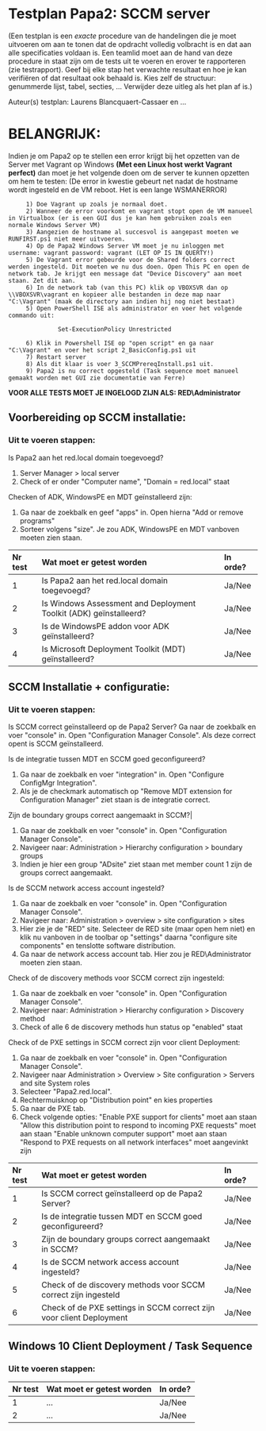 # Testplan Papa2: SCCM server

(Een testplan is een *exacte* procedure van de handelingen die je moet uitvoeren om aan te tonen dat de opdracht volledig volbracht is en dat aan alle specificaties voldaan is. Een teamlid moet aan de hand van deze procedure in staat zijn om de tests uit te voeren en erover te rapporteren (zie testrapport). Geef bij elke stap het verwachte resultaat en hoe je kan verifiëren of dat resultaat ook behaald is. Kies zelf de structuur: genummerde lijst, tabel, secties, ... Verwijder deze uitleg als het plan af is.)

Auteur(s) testplan: Laurens Blancquaert-Cassaer en ...

# BELANGRIJK:
Indien je om Papa2 op te stellen een error krijgt bij het opzetten van de Server met Vagrant op Windows **(Met een Linux host werkt Vagrant perfect)** dan moet je het volgende doen om de server te kunnen opzetten om hem te testen: 
(De error in kwestie gebeurt net nadat de hostname wordt ingesteld en de VM reboot. Het is een lange WSMANERROR)

         1) Doe Vagrant up zoals je normaal doet.
         2) Wanneer de error voorkomt en vagrant stopt open de VM manueel in Virtualbox (er is een GUI dus je kan hem gebruiken zoals een normale Windows Server VM)
         3) Aangezien de hostname al succesvol is aangepast moeten we RUNFIRST.ps1 niet meer uitvoeren. 
         4) Op de Papa2 Windows Server VM moet je nu inloggen met username: vagrant password: vagrant (LET OP IS IN QUERTY!)
         5) De Vagrant error gebeurde voor de Shared folders correct werden ingesteld. Dit moeten we nu dus doen. Open This PC en open de network tab. Je krijgt een message dat "Device Discovery" aan moet staan. Zet dit aan.
         6) In de network tab (van this PC) klik op VBOXSVR dan op \\VBOXSVR\vagrant en kopieer alle bestanden in deze map naar "C:\Vagrant" (maak de directory aan indien hij nog niet bestaat) 
         5) Open PowerShell ISE als administrator en voer het volgende commando uit:
         
                  Set-ExecutionPolicy Unrestricted
         
         6) Klik in Powershell ISE op "open script" en ga naar "C:\Vagrant" en voer het script 2_BasicConfig.ps1 uit
         7) Restart server
         8) Als dit klaar is voer 3_SCCMPrereqInstall.ps1 uit.
         9) Papa2 is nu correct opgesteld (Task sequence moet manueel gemaakt worden met GUI zie documentatie van Ferre)

**VOOR ALLE TESTS MOET JE INGELOGD ZIJN ALS: RED\Administrator**

## Voorbereiding op SCCM installatie:
### Uit te voeren stappen:
Is Papa2 aan het red.local domain toegevoegd?
1) Server Manager > local server
2) Check of er onder "Computer name", "Domain = red.local" staat

Checken of ADK, WindowsPE en MDT geïnstalleerd zijn:
1) Ga naar de zoekbalk en geef "apps" in. Open hierna "Add or remove programs"
2) Sorteer volgens "size". Je zou ADK, WindowsPE en MDT vanboven moeten zien staan.

| Nr test | Wat moet er getest worden | In orde? |
| :--- | :--- | :--- |
| 1 | Is Papa2 aan het red.local domain toegevoegd? | Ja/Nee |
| 2 | Is Windows Assessment and Deployment Toolkit (ADK) geïnstalleerd?| Ja/Nee |
| 3 | Is de WindowsPE addon voor ADK geïnstalleerd? | Ja/Nee |
| 4 | Is Microsoft Deployment Toolkit (MDT) geïnstalleerd? | Ja/Nee |



##  SCCM Installatie + configuratie:
### Uit te voeren stappen:
Is SCCM correct geïnstalleerd op de Papa2 Server?
Ga naar de zoekbalk en voer "console" in. Open "Configuration Manager Console". Als deze correct opent is SCCM geïnstalleerd.

Is de integratie tussen MDT en SCCM goed geconfigureerd?
1) Ga naar de zoekbalk en voer "integration" in. Open "Configure ConfigMgr Integration".
2) Als je de checkmark automatisch op "Remove MDT extension for Configuration Manager" ziet staan is de integratie correct. 

Zijn de boundary groups correct aangemaakt in SCCM?|
1) Ga naar de zoekbalk en voer "console" in. Open "Configuration Manager Console".
2) Navigeer naar: Administration > Hierarchy configuration > boundary groups
3) Indien je hier een group "ADsite" ziet staan met member count 1 zijn de groups correct aangemaakt.

Is de SCCM network access account ingesteld?
1) Ga naar de zoekbalk en voer "console" in. Open "Configuration Manager Console".
2) Navigeer naar: Administration > overview > site configuration > sites
3) Hier zie je de "RED" site. Selecteer de RED site (maar open hem niet) en klik nu vanboven in de toolbar op "settings" daarna "configure site components" en tenslotte software distribution.
4) Ga naar de network access account tab. Hier zou je RED\Administrator moeten zien staan.

Check of de discovery methods voor SCCM correct zijn ingesteld:
1) Ga naar de zoekbalk en voer "console" in. Open "Configuration Manager Console".
2) Navigeer naar: Administration > Hierarchy configuration > Discovery method
3) Check of alle 6 de discovery methods hun status op "enabled" staat

Check of de PXE settings in SCCM correct zijn voor client Deployment:
1) Ga naar de zoekbalk en voer "console" in. Open "Configuration Manager Console".
2) Navigeer naar Administration > Overview > Site configuration > Servers and site System roles
3) Selecteer "Papa2.red.local". 
4) Rechtermuisknop op "Distribution point" en kies properties
5) Ga naar de PXE tab. 
6) Check volgende opties:
"Enable PXE support for clients" moet aan staan
"Allow this distribution point to respond to incoming PXE requests" moet aan staan
"Enable unknown computer support" moet aan staan
"Respond to PXE requests on all network interfaces" moet aangevinkt zijn

| Nr test | Wat moet er getest worden | In orde? |
| :--- | :--- | :--- |
| 1 | Is SCCM correct geïnstalleerd op de Papa2 Server? | Ja/Nee |
| 2 | Is de integratie tussen MDT en SCCM goed geconfigureerd? | Ja/Nee |
| 3 | Zijn de boundary groups correct aangemaakt in SCCM?| Ja/Nee |
| 4 | Is de SCCM network access account ingesteld? | Ja/Nee |
| 5 | Check of de discovery methods voor SCCM correct zijn ingesteld | Ja/Nee |
| 6 | Check of de PXE settings in SCCM correct zijn voor client Deployment | Ja/Nee |




## Windows 10 Client Deployment / Task Sequence
### Uit te voeren stappen:

    
| Nr test | Wat moet er getest worden | In orde? |
| :--- | :--- | :--- |
| 1 | ... | Ja/Nee |
| 2 | ... | Ja/Nee |
